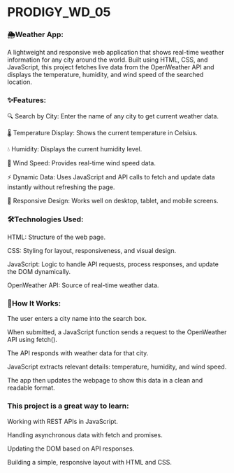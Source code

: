 # PRODIGY_WD_05
### 🌦️Weather App:

A lightweight and responsive web application that shows real-time weather information for any city around the world.
Built using HTML, CSS, and JavaScript, this project fetches live data from the OpenWeather API and displays the temperature, humidity, and wind speed of the searched location.

### ✨Features:

🔍 Search by City: Enter the name of any city to get current weather data.

🌡️ Temperature Display: Shows the current temperature in Celsius.

💧 Humidity: Displays the current humidity level.

🍃 Wind Speed: Provides real-time wind speed data.

⚡ Dynamic Data: Uses JavaScript and API calls to fetch and update data instantly without refreshing the page.

📱 Responsive Design: Works well on desktop, tablet, and mobile screens.

### 🛠️Technologies Used:

HTML: Structure of the web page.

CSS: Styling for layout, responsiveness, and visual design.

JavaScript: Logic to handle API requests, process responses, and update the DOM dynamically.

OpenWeather API: Source of real-time weather data.

### 📌How It Works:

The user enters a city name into the search box.

When submitted, a JavaScript function sends a request to the OpenWeather API using fetch().

The API responds with weather data for that city.

JavaScript extracts relevant details: temperature, humidity, and wind speed.

The app then updates the webpage to show this data in a clean and readable format.

### This project is a great way to learn:

Working with REST APIs in JavaScript.

Handling asynchronous data with fetch and promises.

Updating the DOM based on API responses.

Building a simple, responsive layout with HTML and CSS.


